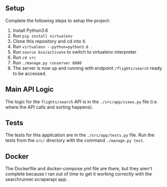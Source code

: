 ## Setup

Complete the following steps to setup the project: 
1) Install Python3.6 
2) Run `pip install virtualenv`
3) Clone this repository and cd into it. 
4) Run `virtualenv --python=python3.6 .`
5) Run `source bin/activate` to switch to virtualenv interpreter
6) Run `cd src`
7) Run `./manage.py runserver 8000`
8) The server is now up and running with endpoint `/flights/search` ready to be accessed. 

## Main API Logic

The logic for the `flights/search` API is in the `./src/app/views.py` file (i.e. where the API calls and sorting happens).

## Tests

The tests for this application are in the `./src/app/tests.py` file. Run the tests from the `src/` directory with the command `./manage.py test`.

## Docker

The Dockerfile and docker-compose.yml file are there, but they aren't complete because I ran out of time to get it working correctly with the searchrunner.scraperapi app. 
